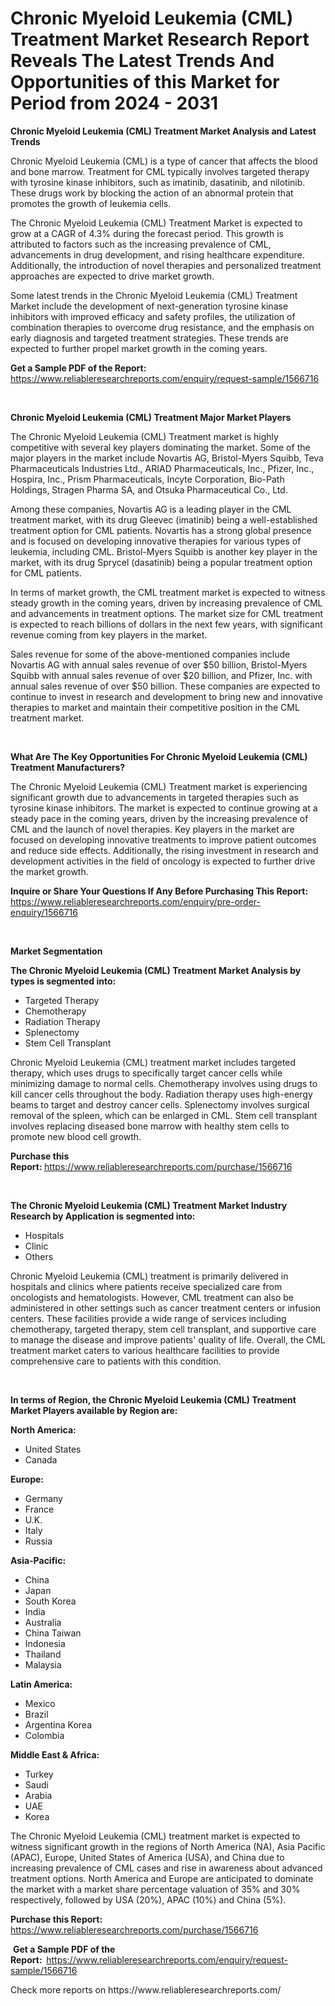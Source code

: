<p><h1>Chronic Myeloid Leukemia (CML) Treatment Market Research Report Reveals The Latest Trends And Opportunities of this Market for Period from 2024 - 2031</h1></p><p><strong>Chronic Myeloid Leukemia (CML) Treatment Market Analysis and Latest Trends</strong></p>
<p><p>Chronic Myeloid Leukemia (CML) is a type of cancer that affects the blood and bone marrow. Treatment for CML typically involves targeted therapy with tyrosine kinase inhibitors, such as imatinib, dasatinib, and nilotinib. These drugs work by blocking the action of an abnormal protein that promotes the growth of leukemia cells.</p><p>The Chronic Myeloid Leukemia (CML) Treatment Market is expected to grow at a CAGR of 4.3% during the forecast period. This growth is attributed to factors such as the increasing prevalence of CML, advancements in drug development, and rising healthcare expenditure. Additionally, the introduction of novel therapies and personalized treatment approaches are expected to drive market growth.</p><p>Some latest trends in the Chronic Myeloid Leukemia (CML) Treatment Market include the development of next-generation tyrosine kinase inhibitors with improved efficacy and safety profiles, the utilization of combination therapies to overcome drug resistance, and the emphasis on early diagnosis and targeted treatment strategies. These trends are expected to further propel market growth in the coming years.</p></p>
<p><strong>Get a Sample PDF of the Report:&nbsp;</strong> <a href="https://www.reliableresearchreports.com/enquiry/request-sample/1566716">https://www.reliableresearchreports.com/enquiry/request-sample/1566716</a></p>
<p>&nbsp;</p>
<p><strong>Chronic Myeloid Leukemia (CML) Treatment Major Market Players</strong></p>
<p><p>The Chronic Myeloid Leukemia (CML) Treatment market is highly competitive with several key players dominating the market. Some of the major players in the market include Novartis AG, Bristol-Myers Squibb, Teva Pharmaceuticals Industries Ltd., ARIAD Pharmaceuticals, Inc., Pfizer, Inc., Hospira, Inc., Prism Pharmaceuticals, Incyte Corporation, Bio-Path Holdings, Stragen Pharma SA, and Otsuka Pharmaceutical Co., Ltd. </p><p>Among these companies, Novartis AG is a leading player in the CML treatment market, with its drug Gleevec (imatinib) being a well-established treatment option for CML patients. Novartis has a strong global presence and is focused on developing innovative therapies for various types of leukemia, including CML. Bristol-Myers Squibb is another key player in the market, with its drug Sprycel (dasatinib) being a popular treatment option for CML patients.</p><p>In terms of market growth, the CML treatment market is expected to witness steady growth in the coming years, driven by increasing prevalence of CML and advancements in treatment options. The market size for CML treatment is expected to reach billions of dollars in the next few years, with significant revenue coming from key players in the market.</p><p>Sales revenue for some of the above-mentioned companies include Novartis AG with annual sales revenue of over $50 billion, Bristol-Myers Squibb with annual sales revenue of over $20 billion, and Pfizer, Inc. with annual sales revenue of over $50 billion. These companies are expected to continue to invest in research and development to bring new and innovative therapies to market and maintain their competitive position in the CML treatment market.</p></p>
<p>&nbsp;</p>
<p><strong>What Are The Key Opportunities For Chronic Myeloid Leukemia (CML) Treatment Manufacturers?</strong></p>
<p><p>The Chronic Myeloid Leukemia (CML) Treatment market is experiencing significant growth due to advancements in targeted therapies such as tyrosine kinase inhibitors. The market is expected to continue growing at a steady pace in the coming years, driven by the increasing prevalence of CML and the launch of novel therapies. Key players in the market are focused on developing innovative treatments to improve patient outcomes and reduce side effects. Additionally, the rising investment in research and development activities in the field of oncology is expected to further drive the market growth.</p></p>
<p><strong>Inquire or Share Your Questions If Any Before Purchasing This Report:</strong> <a href="https://www.reliableresearchreports.com/enquiry/pre-order-enquiry/1566716">https://www.reliableresearchreports.com/enquiry/pre-order-enquiry/1566716</a></p>
<p>&nbsp;</p>
<p><strong>Market Segmentation</strong></p>
<p><strong>The Chronic Myeloid Leukemia (CML) Treatment Market Analysis by types is segmented into:</strong></p>
<p><ul><li>Targeted Therapy</li><li>Chemotherapy</li><li>Radiation Therapy</li><li>Splenectomy</li><li>Stem Cell Transplant</li></ul></p>
<p><p>Chronic Myeloid Leukemia (CML) treatment market includes targeted therapy, which uses drugs to specifically target cancer cells while minimizing damage to normal cells. Chemotherapy involves using drugs to kill cancer cells throughout the body. Radiation therapy uses high-energy beams to target and destroy cancer cells. Splenectomy involves surgical removal of the spleen, which can be enlarged in CML. Stem cell transplant involves replacing diseased bone marrow with healthy stem cells to promote new blood cell growth.</p></p>
<p><strong>Purchase this Report:&nbsp;</strong><a href="https://www.reliableresearchreports.com/purchase/1566716">https://www.reliableresearchreports.com/purchase/1566716</a></p>
<p>&nbsp;</p>
<p><strong>The Chronic Myeloid Leukemia (CML) Treatment Market Industry Research by Application is segmented into:</strong></p>
<p><ul><li>Hospitals</li><li>Clinic</li><li>Others</li></ul></p>
<p><p>Chronic Myeloid Leukemia (CML) treatment is primarily delivered in hospitals and clinics where patients receive specialized care from oncologists and hematologists. However, CML treatment can also be administered in other settings such as cancer treatment centers or infusion centers. These facilities provide a wide range of services including chemotherapy, targeted therapy, stem cell transplant, and supportive care to manage the disease and improve patients' quality of life. Overall, the CML treatment market caters to various healthcare facilities to provide comprehensive care to patients with this condition.</p></p>
<p>&nbsp;</p>
<p><strong>In terms of Region, the Chronic Myeloid Leukemia (CML) Treatment Market Players available by Region are:</strong></p>
<p>
    <p> <strong> North America: </strong>
        <ul>
            <li>United States</li>
            <li>Canada</li>
        </ul>
        </p> 
    <p> <strong> Europe: </strong>
        <ul>
            <li>Germany</li>
            <li>France</li>
            <li>U.K.</li>
            <li>Italy</li>
            <li>Russia</li>
        </ul>
        </p> 
    <p> <strong> Asia-Pacific: </strong>
        <ul>
            <li>China</li>
            <li>Japan</li>
            <li>South Korea</li>
            <li>India</li>
            <li>Australia</li>
            <li>China Taiwan</li>
            <li>Indonesia</li>
            <li>Thailand</li>
            <li>Malaysia</li>
        </ul>
        </p> 
    <p> <strong> Latin America: </strong>
        <ul>
            <li>Mexico</li>
            <li>Brazil</li>
            <li>Argentina Korea</li>
            <li>Colombia</li>
        </ul>
        </p> 
    <p> <strong> Middle East & Africa: </strong>
        <ul>
            <li>Turkey</li>
            <li>Saudi</li>
            <li>Arabia</li>
            <li>UAE</li>
            <li>Korea</li>
        </ul>
    </p>
    </p>
<p><p>The Chronic Myeloid Leukemia (CML) treatment market is expected to witness significant growth in the regions of North America (NA), Asia Pacific (APAC), Europe, United States of America (USA), and China due to increasing prevalence of CML cases and rise in awareness about advanced treatment options. North America and Europe are anticipated to dominate the market with a market share percentage valuation of 35% and 30% respectively, followed by USA (20%), APAC (10%) and China (5%).</p></p>
<p><strong>Purchase this Report: </strong><a href="https://www.reliableresearchreports.com/purchase/1566716">https://www.reliableresearchreports.com/purchase/1566716</a></p>
<p>&nbsp;<strong>Get a Sample PDF of the Report:&nbsp;&nbsp;</strong><a href="https://www.reliableresearchreports.com/enquiry/request-sample/1566716">https://www.reliableresearchreports.com/enquiry/request-sample/1566716</a></p>
<p><strong></strong></p>
<p>Check more reports on https://www.reliableresearchreports.com/</p>